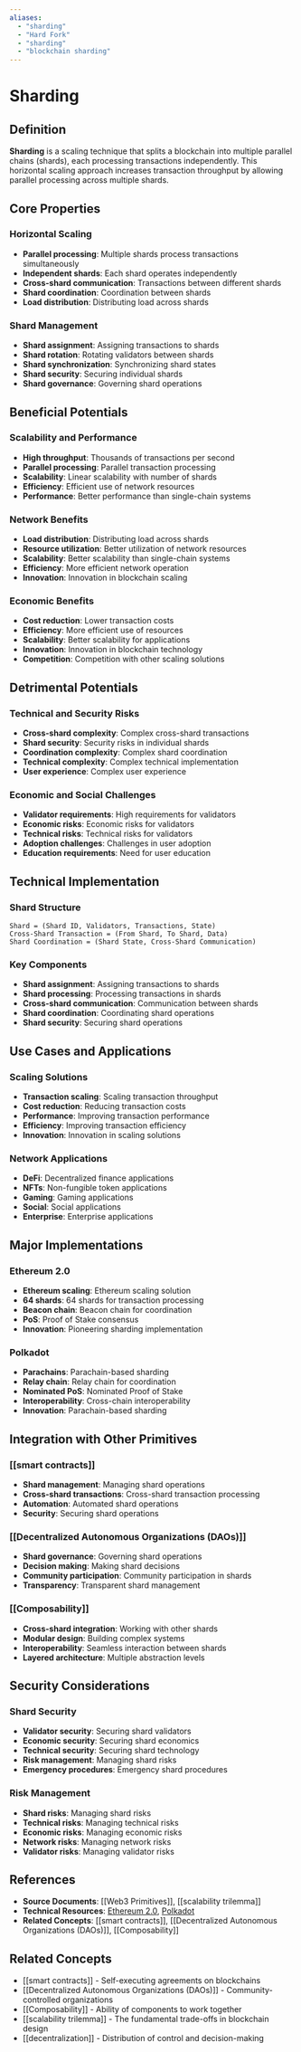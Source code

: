 ```yaml
---
aliases:
  - "sharding"
  - "Hard Fork"
  - "sharding"
  - "blockchain sharding"
---
```


# Sharding

## Definition

**Sharding** is a scaling technique that splits a blockchain into multiple parallel chains (shards), each processing transactions independently. This horizontal scaling approach increases transaction throughput by allowing parallel processing across multiple shards.

## Core Properties

### Horizontal Scaling
- **Parallel processing**: Multiple shards process transactions simultaneously
- **Independent shards**: Each shard operates independently
- **Cross-shard communication**: Transactions between different shards
- **Shard coordination**: Coordination between shards
- **Load distribution**: Distributing load across shards

### Shard Management
- **Shard assignment**: Assigning transactions to shards
- **Shard rotation**: Rotating validators between shards
- **Shard synchronization**: Synchronizing shard states
- **Shard security**: Securing individual shards
- **Shard governance**: Governing shard operations

## Beneficial Potentials

### Scalability and Performance
- **High throughput**: Thousands of transactions per second
- **Parallel processing**: Parallel transaction processing
- **Scalability**: Linear scalability with number of shards
- **Efficiency**: Efficient use of network resources
- **Performance**: Better performance than single-chain systems

### Network Benefits
- **Load distribution**: Distributing load across shards
- **Resource utilization**: Better utilization of network resources
- **Scalability**: Better scalability than single-chain systems
- **Efficiency**: More efficient network operation
- **Innovation**: Innovation in blockchain scaling

### Economic Benefits
- **Cost reduction**: Lower transaction costs
- **Efficiency**: More efficient use of resources
- **Scalability**: Better scalability for applications
- **Innovation**: Innovation in blockchain technology
- **Competition**: Competition with other scaling solutions

## Detrimental Potentials

### Technical and Security Risks
- **Cross-shard complexity**: Complex cross-shard transactions
- **Shard security**: Security risks in individual shards
- **Coordination complexity**: Complex shard coordination
- **Technical complexity**: Complex technical implementation
- **User experience**: Complex user experience

### Economic and Social Challenges
- **Validator requirements**: High requirements for validators
- **Economic risks**: Economic risks for validators
- **Technical risks**: Technical risks for validators
- **Adoption challenges**: Challenges in user adoption
- **Education requirements**: Need for user education

## Technical Implementation

### Shard Structure
```
Shard = (Shard ID, Validators, Transactions, State)
Cross-Shard Transaction = (From Shard, To Shard, Data)
Shard Coordination = (Shard State, Cross-Shard Communication)
```

### Key Components
- **Shard assignment**: Assigning transactions to shards
- **Shard processing**: Processing transactions in shards
- **Cross-shard communication**: Communication between shards
- **Shard coordination**: Coordinating shard operations
- **Shard security**: Securing shard operations

## Use Cases and Applications

### Scaling Solutions
- **Transaction scaling**: Scaling transaction throughput
- **Cost reduction**: Reducing transaction costs
- **Performance**: Improving transaction performance
- **Efficiency**: Improving transaction efficiency
- **Innovation**: Innovation in scaling solutions

### Network Applications
- **DeFi**: Decentralized finance applications
- **NFTs**: Non-fungible token applications
- **Gaming**: Gaming applications
- **Social**: Social applications
- **Enterprise**: Enterprise applications

## Major Implementations

### Ethereum 2.0
- **Ethereum scaling**: Ethereum scaling solution
- **64 shards**: 64 shards for transaction processing
- **Beacon chain**: Beacon chain for coordination
- **PoS**: Proof of Stake consensus
- **Innovation**: Pioneering sharding implementation

### Polkadot
- **Parachains**: Parachain-based sharding
- **Relay chain**: Relay chain for coordination
- **Nominated PoS**: Nominated Proof of Stake
- **Interoperability**: Cross-chain interoperability
- **Innovation**: Parachain-based sharding

## Integration with Other Primitives

### [[smart contracts]]
- **Shard management**: Managing shard operations
- **Cross-shard transactions**: Cross-shard transaction processing
- **Automation**: Automated shard operations
- **Security**: Securing shard operations

### [[Decentralized Autonomous Organizations (DAOs)]]
- **Shard governance**: Governing shard operations
- **Decision making**: Making shard decisions
- **Community participation**: Community participation in shards
- **Transparency**: Transparent shard management

### [[Composability]]
- **Cross-shard integration**: Working with other shards
- **Modular design**: Building complex systems
- **Interoperability**: Seamless interaction between shards
- **Layered architecture**: Multiple abstraction levels

## Security Considerations

### Shard Security
- **Validator security**: Securing shard validators
- **Economic security**: Securing shard economics
- **Technical security**: Securing shard technology
- **Risk management**: Managing shard risks
- **Emergency procedures**: Emergency shard procedures

### Risk Management
- **Shard risks**: Managing shard risks
- **Technical risks**: Managing technical risks
- **Economic risks**: Managing economic risks
- **Network risks**: Managing network risks
- **Validator risks**: Managing validator risks

## References

- **Source Documents**: [[Web3 Primitives]], [[scalability trilemma]]
- **Technical Resources**: [Ethereum 2.0](https://ethereum.org/en/upgrades/), [Polkadot](https://polkadot.network/)
- **Related Concepts**: [[smart contracts]], [[Decentralized Autonomous Organizations (DAOs)]], [[Composability]]

## Related Concepts

- [[smart contracts]] - Self-executing agreements on blockchains
- [[Decentralized Autonomous Organizations (DAOs)]] - Community-controlled organizations
- [[Composability]] - Ability of components to work together
- [[scalability trilemma]] - The fundamental trade-offs in blockchain design
- [[decentralization]] - Distribution of control and decision-making

